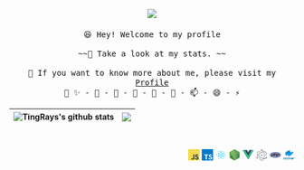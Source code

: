 <p align="center">
  <img src="https://user-images.githubusercontent.com/5679180/79618120-0daffb80-80be-11ea-819e-d2b0fa904d07.gif" width="27px">
  <br><br />
  <samp>
    😆 Hey! Welcome to my profile
    <br />
    <br />~~🍉 Take a look at my stats. ~~
    <br />
    <br />🌱 If you want to know more about me, please visit my <a href="https://github.com/TingRays/">Profile</a>
    <br /> 👋 ✨ 
    - 🔭 
    - 🌱 
    - 👯 
    - 🤔
    - 💬
    - 📫 
    - 😄
    - ⚡ 
  </samp>

| <a> <img align="center" src="https://github-readme-stats.vercel.app/api?username=TingRays&show_icons=true&include_all_commits=true&theme=buefy&hide_border=true" alt="TingRays's github stats" /> </a> | <a> <img align="center" src="https://github-readme-stats.vercel.app/api/top-langs/?username=TingRays&layout=compact&theme=buefy&hide_border=true" /> </a> | 
| ------------- | ------------- |

</p>

<!---- #### Top Repositories


<a href="https://github.com/wangyang0210/Cnblogs-Theme">
  <img align="center" src="https://github-readme-stats.vercel.app/api/pin/?username=TingRays&repo=Cnblogs-Theme&theme=buefy" />
</a>
<a href="https://github.com/wangyang0210/wangyang0210.github.io">
  <img align="center" src="https://github-readme-stats.vercel.app/api/pin/?username=TingRays&repo=wangyang0210.github.io&theme=buefy" />
</a> ----!>

<br />

<p align="right">
  <a><img height="20" alt="javascript" src="https://raw.githubusercontent.com/github/explore/80688e429a7d4ef2fca1e82350fe8e3517d3494d/topics/javascript/javascript.png"></a>
  <a><img height="20" alt="typescript" src="https://raw.githubusercontent.com/github/explore/80688e429a7d4ef2fca1e82350fe8e3517d3494d/topics/typescript/typescript.png"></a>
  <a><img height="20" alt="react" src="https://raw.githubusercontent.com/github/explore/80688e429a7d4ef2fca1e82350fe8e3517d3494d/topics/react/react.png"></a>
  <a><img height="20" alt="nodejs" src="https://raw.githubusercontent.com/github/explore/80688e429a7d4ef2fca1e82350fe8e3517d3494d/topics/nodejs/nodejs.png"></a> 
  <a><img height="20" alt="vue" src="https://raw.githubusercontent.com/github/explore/80688e429a7d4ef2fca1e82350fe8e3517d3494d/topics/vue/vue.png"></a> 
  <a><img height="20" alt="electron" src="https://raw.githubusercontent.com/github/explore/80688e429a7d4ef2fca1e82350fe8e3517d3494d/topics/electron/electron.png"></a> 
  <a><img height="20" alt="php" src="https://raw.githubusercontent.com/github/explore/ccc16358ac4530c6a69b1b80c7223cd2744dea83/topics/php/php.png"></a> 
  <a><img height="20" alt="docker" src="https://raw.githubusercontent.com/github/explore/80688e429a7d4ef2fca1e82350fe8e3517d3494d/topics/docker/docker.png"></a> 
</p>
